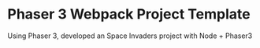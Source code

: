 # Phaser 3 Webpack Project Template

Using Phaser 3, developed an Space Invaders project with Node + Phaser3
